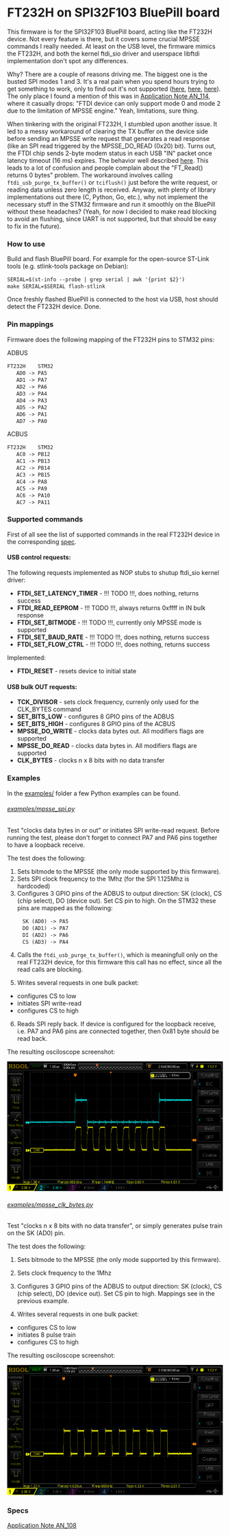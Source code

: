 # FT232H on SPI32F103 BluePill board

This firmware is for the SPI32F103 BluePill board, acting like the FT232H
device. Not every feature is there, but it covers some crucial MPSSE commands
I really needed. At least on the USB level, the firmware mimics the FT232H,
and both the kernel ftdi_sio driver and userspace libftdi implementation
don't spot any differences.

Why? There are a couple of reasons driving me. The biggest one is the busted
SPI modes 1 and 3. It's a real pain when you spend hours trying to get something
to work, only to find out it's not supported ([here](https://forums.adafruit.com/viewtopic.php?t=124869), [here](https://electronics.stackexchange.com/questions/360086/make-ftdi-2232d-do-spi-mode-1-properly-data-seems-1-2-clock-cycle-off), [here](https://www.ftdicommunity.com/index.php?topic=692.0)).
The only place I found a mention of this was in [Application Note AN_114](https://ftdichip.com/Support/Documents/AppNotes/AN_114_FTDI_Hi_Speed_USB_To_SPI_Example.pdf), where
it casually drops: "FTDI device can only support mode 0 and mode 2 due to the
limitation of MPSSE engine." Yeah, limitations, sure thing.

When tinkering with the original FT232H, I stumbled upon another issue. It led
to a messy workaround of clearing the TX buffer on the device side before
sending an MPSSE write request that generates a read response (like an SPI
read triggered by the MPSSE_DO_READ (0x20) bit). Turns out, the FTDI chip
sends 2-byte modem status in each USB "IN" packet once latency timeout (16 ms)
expires. The behavior well described [here](https://www.ftdichip.com/Documents/AppNotes/AN232B-04_DataLatencyFlow.pdf). This leads to a lot of confusion and people complain about
the "FT_Read() returns 0 bytes" problem. The workaround involves calling
`ftdi_usb_purge_tx_buffer()` or `tciflush()` just before the write request,
or reading data unless zero length is received. Anyway, with plenty of library
implementations out there (C, Python, Go, etc.), why not
implement the necessary stuff in the STM32 firmware and run it smoothly on
the BluePill without these headaches? (Yeah, for now I decided to make read
blocking to avoid an flushing, since UART is not supported, but that should
be easy to fix in the future).

### How to use

Build and flash BluePill board. For example for the open-source ST-Link
tools (e.g. stlink-tools package on Debian):

```
SERIAL=$(st-info --probe | grep serial | awk '{print $2}')
make SERIAL=$SERIAL flash-stlink
```

Once freshly flashed BluePill is connected to the host via USB, host
should detect the FT232H device. Done.

### Pin mappings

Firmware does the following mapping of the FT232H pins to STM32 pins:

ADBUS
```
FT232H    STM32
   AD0 -> PA5
   AD1 -> PA7
   AD2 -> PA6
   AD3 -> PA4
   AD4 -> PA3
   AD5 -> PA2
   AD6 -> PA1
   AD7 -> PA0
```

ACBUS
```
FT232H    STM32
   AC0 -> PB12
   AC1 -> PB13
   AC2 -> PB14
   AC3 -> PB15
   AC4 -> PA8
   AC5 -> PA9
   AC6 -> PA10
   AC7 -> PA11
```

### Supported commands

First of all see the list of supported commands in the real FT232H device
in the corresponding [spec](https://ftdichip.com/wp-content/uploads/2020/08/AN_108_Command_Processor_for_MPSSE_and_MCU_Host_Bus_Emulation_Modes.pdf).

#### USB control requests:

The following requests implemented as NOP stubs to shutup ftdi_sio kernel driver:

- **FTDI_SET_LATENCY_TIMER** - !!! TODO !!!, does nothing, returns success
- **FTDI_READ_EEPROM** - !!! TODO !!!, always returns 0xffff in IN bulk response
- **FTDI_SET_BITMODE** - !!! TODO !!!, currently only MPSSE mode is supported
- **FTDI_SET_BAUD_RATE** - !!! TODO !!!, does nothing, returns success
- **FTDI_SET_FLOW_CTRL** - !!! TODO !!!, does nothing, returns success

Implemented:

- **FTDI_RESET** - resets device to initial state

#### USB bulk OUT requests:

- **TCK_DIVISOR** - sets clock frequency, currenly only used for the CLK_BYTES command
- **SET_BITS_LOW** - configures 8 GPIO pins of the ADBUS
- **SET_BITS_HIGH** - configures 8 GPIO pins of the ACBUS
- **MPSSE_DO_WRITE** - clocks data bytes out. All modifiers flags are supported
- **MPSSE_DO_READ** - clocks data bytes in. All modifiers flags are supported
- **CLK_BYTES** - clocks n x 8 bits with no data transfer

### Examples

In the [examples/](./examples) folder a few Python examples can be found.

###### [examples/mpsse_spi.py](./examples/mpsse_spi.py)

Test "clocks data bytes in or out" or initiates SPI write-read request.
Before running the test, please don't forget to connect PA7 and PA6 pins
together to have a loopback receive.

The test does the following:

1. Sets bitmode to the MPSSE (the only mode supported by this firmware).
2. Sets SPI clock frequency to the 1Mhz (for the SPI 1.125Mhz is hardcoded)
3. Configures 3 GPIO pins of the ADBUS to output direction: SK (clock),
   CS (chip select), DO (device out). Set CS pin to high.
   On the STM32 these pins are mapped as the following:

```
     SK (AD0) -> PA5
     DO (AD1) -> PA7
     DI (AD2) -> PA6
     CS (AD3) -> PA4
```

4. Calls the `ftdi_usb_purge_tx_buffer()`, which is meaningfull only on the
   real FT232H device, for this firmware this call has no effect, since all
   the read calls are blocking.

5. Writes several requests in one bulk packet:

  - configures CS to low
  - initiates SPI write-read
  - configures CS to high

6. Reads SPI reply back. If device is configured for the loopback receive, i.e.
   PA7 and PA6 pins are connected together, then 0x81 byte should be read back.

The resulting osciloscope screenshot:

![](./images/correct_stm32_spi/initial-clock-NEG--write-on-POS--mode-1.png)

###### [examples/mpsse_clk_bytes.py](./examples/mpsse_clk_bytes.py)

Test "clocks n x 8 bits with no data transfer", or simply generates pulse
train on the SK (AD0) pin.

The test does the following:

1. Sets bitmode to the MPSSE (the only mode supported by this firmware).
2. Sets clock frequency to the 1Mhz
3. Configures 3 GPIO pins of the ADBUS to output direction: SK (clock),
   CS (chip select), DO (device out). Set CS pin to high.
   Mappings see in the previous example.

4. Writes several requests in one bulk packet:

  - configures CS to low
  - initiates 8 pulse train
  - configures CS to high

The resulting osciloscope screenshot:

![](./images/pulse-train.png)

### Specs

[Application Note AN_108](https://ftdichip.com/wp-content/uploads/2020/08/AN_108_Command_Processor_for_MPSSE_and_MCU_Host_Bus_Emulation_Modes.pdf)
